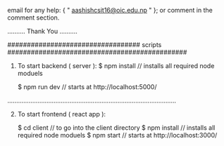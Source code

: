 email for any help: { 
    " aashishcsit16@oic.edu.np "
    };
or comment in the comment section.

..........   Thank You   ..........


################################## scripts ##############################################

1. To start backend ( server ):
   $ npm install // installs all required node moduels

   $ npm run dev // starts at  http://localhost:5000/


...............................................................................................

2. To start frontend ( react app ):

    $ cd client // to go into the client directory
    $ npm install // installs all required node moduels
    $ npm start // starts at http://localhost:3000/